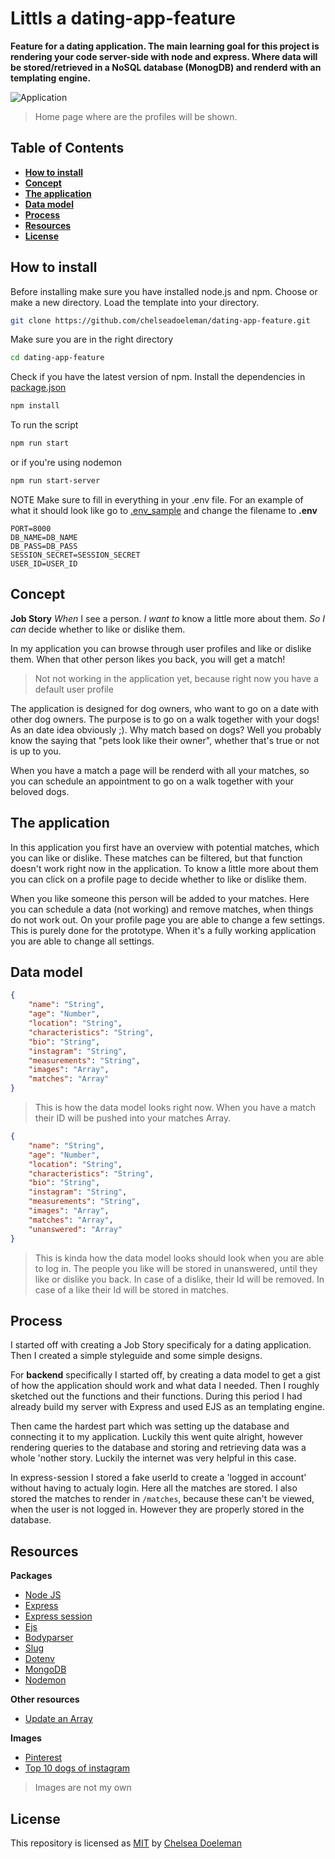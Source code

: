 # Littls a dating-app-feature
**Feature for a dating application. The main learning goal for this project is rendering your code server-side with node and express. Where data will be stored/retrieved in a NoSQL database (MonogDB) and renderd with an templating engine.**

![Application](./docs/littls.png)
> Home page where are the profiles will be shown.

## Table of Contents
* **[How to install](#how-to-install)**
* **[Concept](#concept)**
* **[The application](#the-application)**
* **[Data model](#data-model)**
* **[Process](#process)**
* **[Resources](#resources)**
* **[License](#license)**

## How to install

Before installing make sure you have installed node.js and npm.
Choose or make a new directory.
Load the template into your directory.

```bash
git clone https://github.com/chelseadoeleman/dating-app-feature.git
```

Make sure you are in the right directory 
```bash
cd dating-app-feature
```

Check if you have the latest version of npm.
Install the dependencies in [package.json](./package.json)
```bash
npm install
```
To run the script 
```bash
npm run start
```
or if you're using nodemon
```bash
npm run start-server
```

NOTE 
Make sure to fill in everything in your .env file. For an example of what it should look like go to [.env_sample](.env_sample) and change the filename to **.env**
```
PORT=8000
DB_NAME=DB_NAME
DB_PASS=DB_PASS
SESSION_SECRET=SESSION_SECRET
USER_ID=USER_ID
```

## Concept

**Job Story**
*When* I see a person. *I want to* know a little more about them. *So I can* decide whether to like or dislike them.

In my application you can browse through user profiles and like or dislike them. When that other person likes you back, you will get a match! 
> Not not working in the application yet, because right now you have a default user profile

The application is designed for dog owners, who want to go on a date with other dog owners. The purpose is to go on a walk together with your dogs! As an date idea obviously ;). Why match based on dogs? Well you probably know the saying that "pets look like their owner", whether that's true or not is up to you. 

When you have a match a page will be renderd with all your matches, so you can schedule an appointment to go on a walk together with your beloved dogs. 

## The application
In this application you first have an overview with potential matches, which you can like or dislike. These matches can be filtered, but that function doesn't work right now in the application. To know a little more about them you can click on a profile page to decide whether to like or dislike them. 

When you like someone this person will be added to your matches. Here you can schedule a data (not working) and remove matches, when things do not work out. On your profile page you are able to change a few settings. This is purely done for the prototype. When it's a fully working application you are able to change all settings.


## Data model

```json
{
    "name": "String",
    "age": "Number",
    "location": "String",
    "characteristics": "String",
    "bio": "String",
    "instagram": "String",
    "measurements": "String",
    "images": "Array",
    "matches": "Array"
}

```
> This is how the data model looks right now. When you have a match their ID will be pushed into your matches Array. 

```json
{
    "name": "String",
    "age": "Number",
    "location": "String",
    "characteristics": "String",
    "bio": "String",
    "instagram": "String",
    "measurements": "String",
    "images": "Array",
    "matches": "Array",
    "unanswered": "Array"
}

```

> This is kinda how the data model looks should look when you are able to log in. The people you like will be stored in unanswered, until they like or dislike you back. In case of a dislike, their Id will be removed. In case of a like their Id will be stored in matches.


## Process
I started off with creating a Job Story specificaly for a dating application. Then I created a simple styleguide and some simple designs. 

For **backend** specifically I started off, by creating a data model to get a gist of how the application should work and what data I needed. Then I roughly sketched out the functions and their functions. During this period I had already build my server with Express and used EJS as an templating engine. 

Then came the hardest part which was setting up the database and connecting it to my application. Luckily this went quite alright, however rendering queries to the database and storing and retrieving data was a whole 'nother story. Luckily the internet was very helpful in this case. 

In express-session I stored a fake userId to create a 'logged in account' without having to actualy login. Here all the matches are stored. I also stored the matches to render in ```/matches```, because these can't be viewed, when the user is not logged in. However they are properly stored in the database.

## Resources
**Packages**
* [Node JS](https://nodejs.org/en/)
* [Express](https://expressjs.com/)
* [Express session](https://www.npmjs.com/package/express-session)
* [Ejs](https://ejs.co/)
* [Bodyparser](https://www.npmjs.com/package/body-parser)
* [Slug](https://www.npmjs.com/package/slug)
* [Dotenv](https://www.npmjs.com/package/dotenv)
* [MongoDB](https://www.mongodb.com/)
* [Nodemon](https://nodemon.io/)

**Other resources**
* [Update an Array](https://docs.mongodb.com/manual/reference/operator/update-array/)

**Images**
* [Pinterest](https://nl.pinterest.com/)
* [Top 10 dogs of instagram](https://contentcareer.com/blog/the-top-dog-instagram-accounts-of-2020/)
> Images are not my own

## License
This repository is licensed as [MIT](LICENSE) by [Chelsea Doeleman](https://github.com/chelseadoeleman)